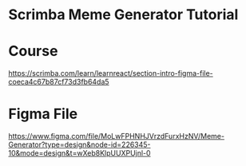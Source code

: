 # Scrimba Meme Generator Tutorial


# Course
https://scrimba.com/learn/learnreact/section-intro-figma-file-coeca4c67b87cf73d3fb64da5

# Figma File
https://www.figma.com/file/MoLwFPHNHJVrzdFurxHzNV/Meme-Generator?type=design&node-id=226345-10&mode=design&t=wXeb8KlpUUXPUjnl-0









